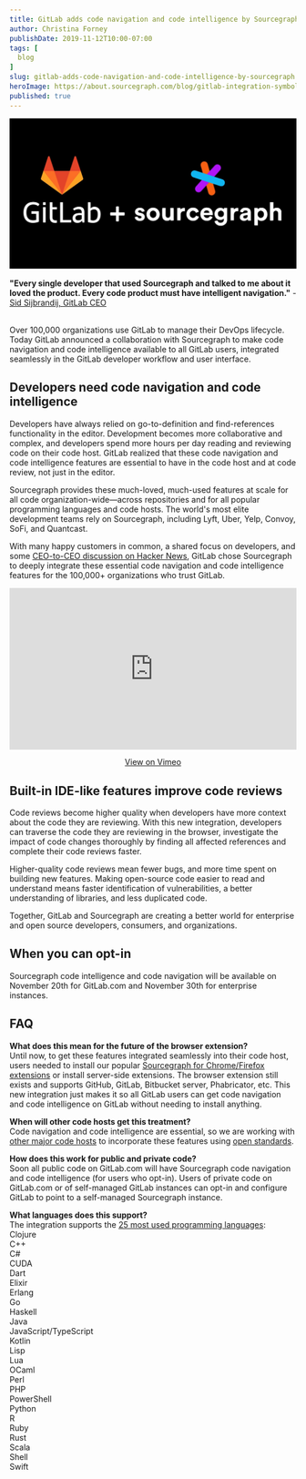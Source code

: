 ```yaml
---
title: GitLab adds code navigation and code intelligence by Sourcegraph
author: Christina Forney
publishDate: 2019-11-12T10:00-07:00
tags: [
  blog
]
slug: gitlab-adds-code-navigation-and-code-intelligence-by-sourcegraph
heroImage: https://about.sourcegraph.com/blog/gitlab-integration-symbols-preview-dark.jpg
published: true
---
```

<p style="text-align: center">
  <img src="images/gitlab-integration-banner-dark.jpg" />
</p>

**"Every single developer that used Sourcegraph and talked to me about it loved the product. Every code product must have intelligent navigation."** - [Sid Sijbrandij, GitLab CEO](https://news.ycombinator.com/item?id=18118924)
<br>
<br>

Over 100,000 organizations use GitLab to manage their DevOps lifecycle. Today GitLab announced a collaboration with Sourcegraph to make code navigation and code intelligence available to all GitLab users, integrated seamlessly in the GitLab developer workflow and user interface.

## Developers need code navigation and code intelligence 

Developers have always relied on go-to-definition and find-references functionality in the editor. Development becomes more collaborative and complex, and developers spend more hours per day reading and reviewing code on their code host. GitLab realized that these code navigation and code intelligence features are essential to have in the code host and at code review, not just in the editor. 

Sourcegraph provides these much-loved, much-used features at scale for all code organization-wide—across repositories and for all popular programming languages and code hosts. The world's most elite development teams rely on Sourcegraph, including Lyft, Uber, Yelp, Convoy, SoFi, and Quantcast.

With many happy customers in common, a shared focus on developers, and some [CEO-to-CEO discussion on Hacker News](https://news.ycombinator.com/item?id=18118924), GitLab chose Sourcegraph to deeply integrate these essential code navigation and code intelligence features for the 100,000+ organizations who trust GitLab.

<p class="container">
  <div style="padding:56.25% 0 0 0;position:relative;">
    <iframe src="https://player.vimeo.com/video/372226334?color=0CB6F4&amp;title=0&amp;byline=" style="position:absolute;top:0;left:0;width:100%;height:100%;" frameborder="0" webkitallowfullscreen="" mozallowfullscreen="" allowfullscreen=""></iframe>
  </div>
  <p style="text-align: center"><a href="https://vimeo.com/372226334" target="_blank">View on Vimeo</a></p>
</p>

## Built-in IDE-like features improve code reviews

Code reviews become higher quality when developers have more context about the code they are reviewing. With this new integration, developers can traverse the code they are reviewing in the browser, investigate the impact of code changes thoroughly by finding all affected references and complete their code reviews faster.

Higher-quality code reviews mean fewer bugs, and more time spent on building new features. Making open-source code easier to read and understand means faster identification of vulnerabilities, a better understanding of libraries, and less duplicated code. 

Together, GitLab and Sourcegraph are creating a better world for enterprise and open source developers, consumers, and organizations.

## When you can opt-in

Sourcegraph code intelligence and code navigation will be available on November 20th for GitLab.com and November 30th for enterprise instances.

## FAQ
**What does this mean for the future of the browser extension?**
<br>
Until now, to get these features integrated seamlessly into their code host, users needed to install our popular [Sourcegraph for Chrome/Firefox extensions](https://docs.sourcegraph.com/integration/browser_extension) or install server-side extensions.
The browser extension still exists and supports GitHub, GitLab, Bitbucket server, Phabricator, etc. This new integration just makes it so all GitLab users can get code navigation and code intelligence on GitLab without needing to install anything.

**When will other code hosts get this treatment?**
<br>
Code navigation and code intelligence are essential, so we are working with [other major code hosts](https://docs.sourcegraph.com/integration) to incorporate these features using [open standards](https://docs.sourcegraph.com/integration).

**How does this work for public and private code?** 
<br>
Soon all public code on GitLab.com will have Sourcegraph code navigation and code intelligence (for users who opt-in). Users of private code on GitLab.com or of self-managed GitLab instances can opt-in and configure GitLab to point to a self-managed Sourcegraph instance.

**What languages does this support?**
<br>
The integration supports the [25 most used programming languages](https://sourcegraph.com/extensions?query=category%3A%22Programming+languages%22):<br>
Clojure<br>
C++<br>
C#<br>
CUDA<br>
Dart<br>
Elixir<br>
Erlang<br>
Go<br>
Haskell<br>
Java<br>
JavaScript/TypeScript<br>
Kotlin<br>
Lisp<br>
Lua<br>
OCaml<br>
Perl<br>
PHP<br>
PowerShell<br>
Python<br>
R<br>
Ruby<br>
Rust<br>
Scala<br>
Shell<br>
Swift
